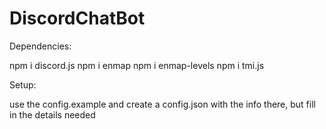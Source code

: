 # DiscordChatBot

Dependencies:

npm i discord.js
npm i enmap
npm i enmap-levels
npm i tmi.js

Setup:

use the config.example and create a config.json with the info there, but fill in the details needed
